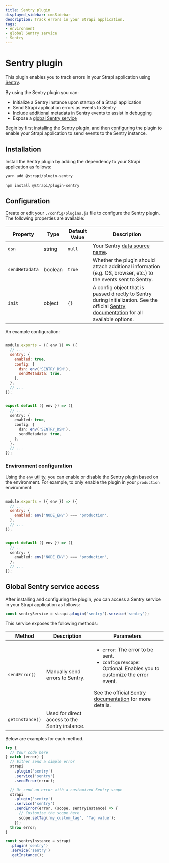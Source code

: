 ```yaml
---
title: Sentry plugin
displayed_sidebar: cmsSidebar
description: Track errors in your Strapi application.
tags:
- environment
- global Sentry service
- Sentry 
---
```


# Sentry plugin

This plugin enables you to track errors in your Strapi application using [Sentry](https://sentry.io/welcome/).

By using the Sentry plugin you can:

* Initialize a Sentry instance upon startup of a Strapi application
* Send Strapi application errors as events to Sentry
* Include additional metadata in Sentry events to assist in debugging
* Expose a [global Sentry service](#global-sentry-service-access)

Begin by first [installing](#installation) the Sentry plugin, and then [configuring](#configuration) the plugin to enable your Strapi application to send events to the Sentry instance.

## Installation

Install the Sentry plugin by adding the dependency to your Strapi application as follows:

<Tabs groupId="yarn-npm">

<TabItem value="yarn" label="yarn">

```bash
yarn add @strapi/plugin-sentry
```

</TabItem>

<TabItem value="npm" label="npm">

```bash
npm install @strapi/plugin-sentry
```

</TabItem>

</Tabs>

## Configuration

Create or edit your `./config/plugins.js` file to configure the Sentry plugin. The following properties are available:

| Property | Type | Default Value | Description |
| -------- | ---- | ------------- |------------ |
| `dsn` | string | `null` | Your Sentry [data source name](https://docs.sentry.io/product/sentry-basics/dsn-explainer/). |
| `sendMetadata` | boolean | `true` | Whether the plugin should attach additional information (e.g. OS, browser, etc.) to the events sent to Sentry. |
| `init` | object | `{}` | A config object that is passed directly to Sentry during initialization. See the official [Sentry documentation](https://docs.sentry.io/platforms/node/configuration/options/) for all available options. |

An example configuration:

<Tabs groupId="js-ts">

<TabItem value="javascript" label="JavaScript">

```js title="./config/plugins.js"

module.exports = ({ env }) => ({
  // ...
  sentry: {
    enabled: true,
    config: {
      dsn: env('SENTRY_DSN'),
      sendMetadata: true,
    },
  },
  // ...
});
```

</TabItem>

<TabItem value="typescript" label="TypeScript">

```ts title="./config/plugins.ts"

export default ({ env }) => ({
  // ...
  sentry: {
    enabled: true,
    config: {
      dsn: env('SENTRY_DSN'),
      sendMetadata: true,
    },
  },
  // ...
});
```

</TabItem>

</Tabs>

### Environment configuration

Using the [`env` utility](/dev-docs/configurations/guides/access-cast-environment-variables), you can enable or disable the Sentry plugin based on the environment. For example, to only enable the plugin in your `production` environment:

<Tabs groupId="js-ts">

<TabItem value="javascript" label="JavaScript">

```js title="config/plugins.js"

module.exports = ({ env }) => ({
  // ...
  sentry: {
    enabled: env('NODE_ENV') === 'production',
  },
  // ...
});
```

</TabItem>

<TabItem value="typescript" label="TypeScript">

```ts title="./config/plugins.ts"

export default ({ env }) => ({
  // ...
  sentry: {
    enabled: env('NODE_ENV') === 'production',
  },
  // ...
});
```

</TabItem>

</Tabs>

## Global Sentry service access

After installing and configuring the plugin, you can access a Sentry service in your Strapi application as follows:

```js
const sentryService = strapi.plugin('sentry').service('sentry');
```

This service exposes the following methods:

| Method | Description | Parameters |
| ------ | ----------- | ---------- |
| `sendError()` | Manually send errors to Sentry. | <ul><li><code>error</code>: The error to be sent.</li><li><code>configureScope</code>: Optional. Enables you to customize the error event.</li></ul> See the official [Sentry documentation](https://docs.sentry.io/platforms/node/enriching-events/scopes/#configuring-the-scope) for more details. |
| `getInstance()` | Used for direct access to the Sentry instance. | |


Below are examples for each method.

<Tabs>

<TabItem title="sendError" value="sendError">

```js
try {
  // Your code here
} catch (error) {
  // Either send a simple error
  strapi
    .plugin('sentry')
    .service('sentry')
    .sendError(error);

  // Or send an error with a customized Sentry scope
  strapi
    .plugin('sentry')
    .service('sentry')
    .sendError(error, (scope, sentryInstance) => {
      // Customize the scope here
      scope.setTag('my_custom_tag', 'Tag value');
    });
  throw error;
}
```

</TabItem>

<TabItem title="getInstance" value="getInstance">

```js
const sentryInstance = strapi
  .plugin('sentry')
  .service('sentry')
  .getInstance();
```

</TabItem>
</Tabs>
